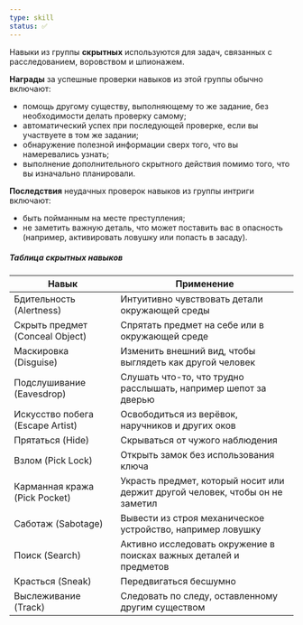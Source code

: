 ```yaml
---
type: skill
status: ✅
---
```


Навыки из группы **скрытных** используются для задач, связанных с расследованием, воровством и шпионажем.

**Награды** за успешные проверки навыков из этой группы обычно включают:
- помощь другому существу, выполняющему то же задание, без необходимости делать проверку самому;
- автоматический успех при последующей проверке, если вы участвуете в том же задании;
- обнаружение полезной информации сверх того, что вы намеревались узнать;
- выполнение дополнительного скрытного действия помимо того, что вы изначально планировали.

**Последствия** неудачных проверок навыков из группы интриги включают:
- быть пойманным на месте преступления;
- не заметить важную деталь, что может поставить вас в опасность (например, активировать ловушку или попасть в засаду).

##### Таблица скрытных навыков

| Навык                            | Применение                                                                    |
| -------------------------------- | ----------------------------------------------------------------------------- |
| Бдительность (Alertness)         | Интуитивно чувствовать детали окружающей среды                                |
| Скрыть предмет (Conceal Object)  | Спрятать предмет на себе или в окружающей среде                               |
| Маскировка (Disguise)            | Изменить внешний вид, чтобы выглядеть как другой человек                      |
| Подслушивание (Eavesdrop)        | Слушать что-то, что трудно расслышать, например шепот за дверью               |
| Искусство побега (Escape Artist) | Освободиться из верёвок, наручников и других оков                             |
| Прятаться (Hide)                 | Скрываться от чужого наблюдения                                               |
| Взлом (Pick Lock)                | Открыть замок без использования ключа                                         |
| Карманная кража (Pick Pocket)    | Украсть предмет, который носит или держит другой человек, чтобы он не заметил |
| Саботаж (Sabotage)               | Вывести из строя механическое устройство, например ловушку                    |
| Поиск (Search)                   | Активно исследовать окружение в поисках важных деталей и предметов            |
| Красться (Sneak)                 | Передвигаться бесшумно                                                        |
| Выслеживание (Track)             | Следовать по следу, оставленному другим существом                             |
